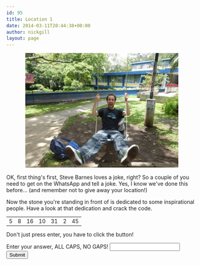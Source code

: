 ```yaml
---
id: 95
title: Location 1
date: 2014-03-11T20:44:38+00:00
author: nickgill
layout: page
---
```


<p align="center">
<img src="../sb4.JPG" width="80%" alt="legend" />
</p>
<p>
OK, first thing's first, Steve Barnes loves a joke, right? So a couple of you need to get on the WhatsApp and tell a joke. Yes, I know we've done this before... (and remember not to give away your location!)
</p>
<p>
Now the stone you're standing in front of is dedicated to some inspirational people. Have a look at that dedication and crack the code.
<table width="100%" cellspacing="20">
  <tr><td align="center">5</td>  <td align="center">8</td><td align="center">16</td><td align="center">10</td><td align="center">31</td><td align="center">2</td><td align="center">45</td></tr>
</table>
</p>
<p> Don't just press enter, you have to click the button!</p>
<form>
    <label for="pswd">Enter your answer, ALL CAPS, NO GAPS! </label>
    <input type="password" id="pswd">
    <input type="button" value="Submit" onclick="checkPswd();" />
</form>
<!--Function to check password the already set password is admin-->
<script type="text/javascript">
    function checkPswd() {
        var confirmPassword = "LOVEDOG";
        var password = document.getElementById("pswd").value;
        if (password == confirmPassword) {
             window.location="p5";
        }
        else{
            alert("Whoops! Try again!");
        }
    }
</script>



